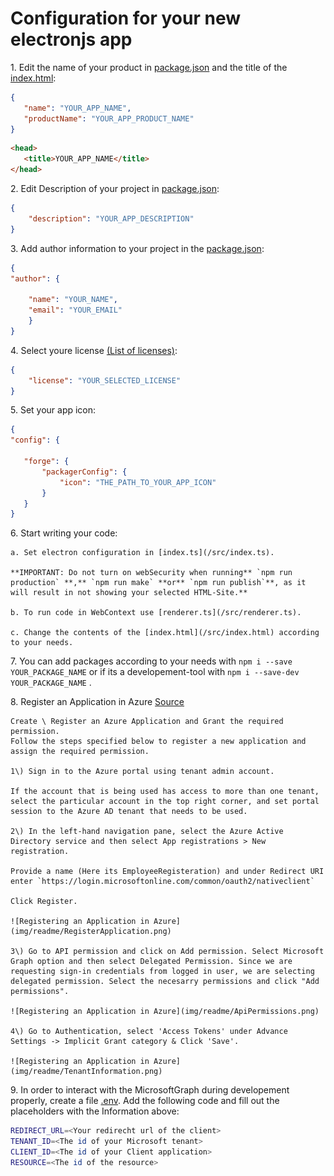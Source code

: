 # Configuration for your new electronjs app

1\. Edit the name of your product in [package.json](./package.json) and the title of the [index.html](/src/index.html):

  ```json
  {
     "name": "YOUR_APP_NAME",
     "productName": "YOUR_APP_PRODUCT_NAME"
  }
  ```

  ```html
  <head>
     <title>YOUR_APP_NAME</title>
  </head>
  ```

2\. Edit Description of your project in [package.json](./package.json):

```json
{
    "description": "YOUR_APP_DESCRIPTION"
}
```

3\. Add author information to your project in the [package.json](./package.json):

```json
{
"author": {

    "name": "YOUR_NAME",
    "email": "YOUR_EMAIL"
    }
}
```

4\. Select youre license [(List of licenses)](https://spdx.org/licenses/):

```json
{
    "license": "YOUR_SELECTED_LICENSE"
}
```

5\. Set your app icon:

  ```json
  {
  "config": {

     "forge": {
         "packagerConfig": {
             "icon": "THE_PATH_TO_YOUR_APP_ICON"
         }
     }
  }
  ```

6\. Start writing your code:

    a. Set electron configuration in [index.ts](/src/index.ts).

    **IMPORTANT: Do not turn on webSecurity when running** `npm run production` **,** `npm run make` **or** `npm run publish`**, as it will result in not showing your selected HTML-Site.**

    b. To run code in WebContext use [renderer.ts](/src/renderer.ts).

    c. Change the contents of the [index.html](/src/index.html) according to your needs.

7\. You can add packages according to your needs with `npm i --save YOUR_PACKAGE_NAME` or if its a developement-tool with `npm i --save-dev YOUR_PACKAGE_NAME` .

8\. Register an Application in Azure [Source](https://www.linkedin.com/pulse/create-electron-application-interact-sharepoint-using-raman)

    Create \ Register an Azure Application and Grant the required permission.
    Follow the steps specified below to register a new application and assign the required permission.

    1\) Sign in to the Azure portal using tenant admin account.

    If the account that is being used has access to more than one tenant, select the particular account in the top right corner, and set portal session to the Azure AD tenant that needs to be used.

    2\) In the left-hand navigation pane, select the Azure Active Directory service and then select App registrations > New registration.

    Provide a name (Here its EmployeeRegisteration) and under Redirect URI enter `https://login.microsoftonline.com/common/oauth2/nativeclient`

    Click Register.

    ![Registering an Application in Azure](img/readme/RegisterApplication.png)

    3\) Go to API permission and click on Add permission. Select Microsoft Graph option and then select Delegated Permission. Since we are requesting sign-in credentials from logged in user, we are selecting delegated permission. Select the necesarry permissions and click "Add permissions".

    ![Registering an Application in Azure](img/readme/ApiPermissions.png)

    4\) Go to Authentication, select 'Access Tokens' under Advance Settings -> Implicit Grant category & Click 'Save'.

    ![Registering an Application in Azure](img/readme/TenantInformation.png)

9\. In order to interact with the MicrosoftGraph during developement properly, create a file [.env](/.env). Add the following code and fill out the placeholders with the Information above:

```bash
REDIRECT_URL=<Your redirecht url of the client>
TENANT_ID=<The id of your Microsoft tenant>
CLIENT_ID=<The id of your Client application>
RESOURCE=<The id of the resource>
```

